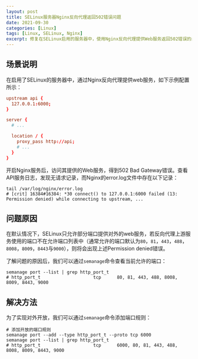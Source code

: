 ```yaml
---
layout: post
title: SELinux服务器Nginx反向代理返回502错误问题
date: 2021-09-30
categories: [Linux]
tags: [Linux, SELinux, Nginx]
excerpt: 修复在SELinux启用的服务器中，使用Nginx反向代理提供Web服务返回502错误的问题。
---
```


## 场景说明

在启用了SELinux的服务器中，通过Nginx反向代理提供web服务，如下示例配置所示：

```conf
upstream api {
  127.0.0.1:6000;
}

server {
  # ...

  location / {
    proxy_pass http://api;
    # ...
  }
}
```

开启Nginx服务后，访问其提供的Web服务，得到502 Bad Gateway错误。查看API服务日志，发现无请求记录，而Nginx的error.log文件中存在以下记录：

```shell
tail /var/log/nginx/error.log
# [crit] 16384#16384: *30 connect() to 127.0.0.1:6000 failed (13: Permission denied) while connecting to upstream, ...
```

## 问题原因

在默认情况下，SELinux只允许部分端口提供对外的web服务，若反向代理上游服务使用的端口不在允许端口列表中（通常允许的端口默认为`80`，`81`，`443`，`488`，`8008`，`8009`，`8443`与`9000`），则将会出现上述Permission denied错误。

了解问题的原因后，我们可以通过`semanage`命令查看当前允许的端口：

```shell
semanage port --list | grep http_port_t
# http_port_t                    tcp      80, 81, 443, 488, 8008, 8009, 8443, 9000
```

## 解决方法

为了实现对外开放，我们可以通过`semanage`命令添加端口规则：

```shell
# 添加开放的端口规则
semanage port --add --type http_port_t --proto tcp 6000
semanage port --list | grep http_port_t
# http_port_t                    tcp      6000, 80, 81, 443, 488, 8008, 8009, 8443, 9000
```
